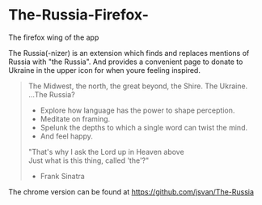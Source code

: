 # The-Russia-Firefox-
The firefox wing of the app

The Russia(-nizer) is an extension which finds and replaces mentions of Russia with "the Russia". And provides a convenient page to donate to Ukraine in the upper icon for when youre feeling inspired. 


>The Midwest, the north, the great beyond, the Shire. The Ukraine. ...The Russia?
>* Explore how language has the power to shape perception. 
>* Meditate on framing. 
>* Spelunk the depths to which a single word can twist the mind. 
>* And feel happy.
>  
>  
>"That's why I ask the Lord up in Heaven above  
>Just what is this thing, called 'the'?"  
>- Frank Sinatra

The chrome version can be found at https://github.com/jsvan/The-Russia

